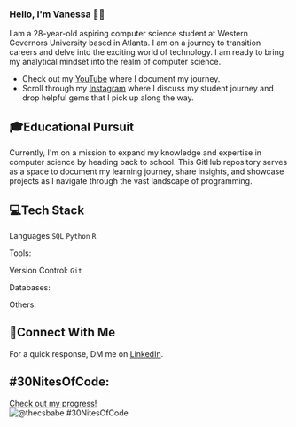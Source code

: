 ### Hello, I'm Vanessa 👋🏽

I am a 28-year-old aspiring computer science student at Western Governors University based in Atlanta. I am on a journey to transition careers and delve into the exciting world of technology. I am ready to bring my analytical mindset into the realm of computer science.

* Check out my [YouTube](https://www.youtube.com/channel/UCtFIlOi_7KDiU7dfzXZ37hA) where I document my journey. 
* Scroll through my [Instagram](https://www.instagram.com/thecsbabe/) where I discuss my student journey and drop helpful gems that I pick up along the way. 

## 🎓Educational Pursuit 
Currently, I'm on a mission to expand my knowledge and expertise in computer science by heading back to school. This GitHub repository serves as a space to document my learning journey, share insights, and showcase projects as I navigate through the vast landscape of programming.

## 💻Tech Stack 
Languages:`SQL` `Python` `R`

Tools: 

Version Control: `Git`

Databases:

Others: 

## 👤Connect With Me 
For a quick response, DM me on [LinkedIn](https://www.linkedin.com/in/vanessaokosun/).


## #30NitesOfCode:
  [Check out my progress!](https://www.codedex.io/@thecsbabe/30-nites-of-code)  
  ![@thecsbabe #30NitesOfCode](https://www.codedex.io/api/petStatus?user=thecsbabe)
